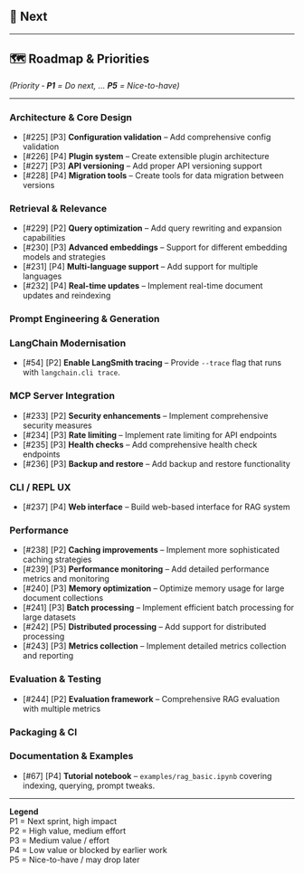 ## 🚀 Next


---

## 🗺️ Roadmap & Priorities
*(Priority ‑ **P1** = Do next, … **P5** = Nice-to-have)*

---

### Architecture & Core Design

- [#225] [P3] **Configuration validation** – Add comprehensive config validation
- [#226] [P4] **Plugin system** – Create extensible plugin architecture
- [#227] [P3] **API versioning** – Add proper API versioning support
- [#228] [P4] **Migration tools** – Create tools for data migration between versions

### Retrieval & Relevance

- [#229] [P2] **Query optimization** – Add query rewriting and expansion capabilities
- [#230] [P3] **Advanced embeddings** – Support for different embedding models and strategies
- [#231] [P4] **Multi-language support** – Add support for multiple languages
- [#232] [P4] **Real-time updates** – Implement real-time document updates and reindexing

### Prompt Engineering & Generation

### LangChain Modernisation
- [#54] [P2] **Enable LangSmith tracing** – Provide `--trace` flag that runs with `langchain.cli trace`.


### MCP Server Integration

- [#233] [P2] **Security enhancements** – Implement comprehensive security measures
- [#234] [P3] **Rate limiting** – Implement rate limiting for API endpoints
- [#235] [P3] **Health checks** – Add comprehensive health check endpoints
- [#236] [P3] **Backup and restore** – Add backup and restore functionality


### CLI / REPL UX

- [#237] [P4] **Web interface** – Build web-based interface for RAG system

### Performance

- [#238] [P2] **Caching improvements** – Implement more sophisticated caching strategies
- [#239] [P3] **Performance monitoring** – Add detailed performance metrics and monitoring
- [#240] [P3] **Memory optimization** – Optimize memory usage for large document collections
- [#241] [P3] **Batch processing** – Implement efficient batch processing for large datasets
- [#242] [P5] **Distributed processing** – Add support for distributed processing
- [#243] [P3] **Metrics collection** – Implement detailed metrics collection and reporting

### Evaluation & Testing

- [#244] [P2] **Evaluation framework** – Comprehensive RAG evaluation with multiple metrics


### Packaging & CI


### Documentation & Examples
- [#67] [P4] **Tutorial notebook** – `examples/rag_basic.ipynb` covering indexing, querying, prompt tweaks.

---

**Legend**  
P1 = Next sprint, high impact  
P2 = High value, medium effort  
P3 = Medium value / effort  
P4 = Low value or blocked by earlier work  
P5 = Nice-to-have / may drop later

